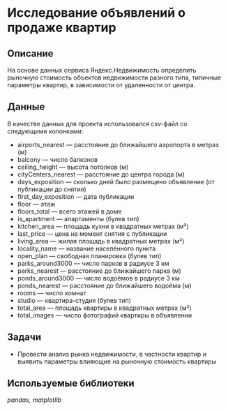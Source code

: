 # Исследование объявлений о продаже квартир
## Описание
На основе данных сервиса Яндекс.Недвижимость определить рыночную стоимость объектов недвижимости разного типа, типичные параметры квартир, в зависимости от удаленности от центра. <br>

## Данные
В качестве данных для проекта использовался csv-файл со следующими колонками:
* airports_nearest — расстояние до ближайшего аэропорта в метрах (м)
* balcony — число балконов
* ceiling_height — высота потолков (м)
* cityCenters_nearest — расстояние до центра города (м)
* days_exposition — сколько дней было размещено объявление (от публикации до снятия)
* first_day_exposition — дата публикации
* floor — этаж
* floors_total — всего этажей в доме
* is_apartment — апартаменты (булев тип)
* kitchen_area — площадь кухни в квадратных метрах (м²)
* last_price — цена на момент снятия с публикации
* living_area — жилая площадь в квадратных метрах (м²)
* locality_name — название населённого пункта
* open_plan — свободная планировка (булев тип)
* parks_around3000 — число парков в радиусе 3 км
* parks_nearest — расстояние до ближайшего парка (м)
* ponds_around3000 — число водоёмов в радиусе 3 км
* ponds_nearest — расстояние до ближайшего водоёма (м)
* rooms — число комнат
* studio — квартира-студия (булев тип)
* total_area — площадь квартиры в квадратных метрах (м²)
* total_images — число фотографий квартиры в объявлении

## Задачи
- Провести анализ рынка недвижимости, в частности квартир и выявить параметры влияющие на рыночную стоимость квартиры

## Используемые библиотеки
*pandas, matplotlib*
